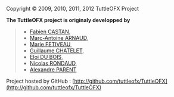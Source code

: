 Copyright &copy; 2009, 2010, 2011, 2012 TuttleOFX Project

**The TuttleOFX project is originaly developped by**  
>- [Fabien CASTAN](https://github.com/fabiencastan),  
>- [Marc-Antoine ARNAUD](https://github.com/MarcAntoine-Arnaud),  
>- [Marie FETIVEAU](https://github.com/mfe),  
>- [Guillaume CHATELET](https://github.com/gchatelet),  
>- [Eloi DU BOIS](https://github.com/edubois),  
>- [Nicolas RONDAUD](https://github.com/nrondaud),  
>- [Alexandre PARENT](https://github.com/barbak)  

Project hosted by GitHub : [http://github.com/tuttleofx/TuttleOFX](http://github.com/tuttleofx/TuttleOFX)
